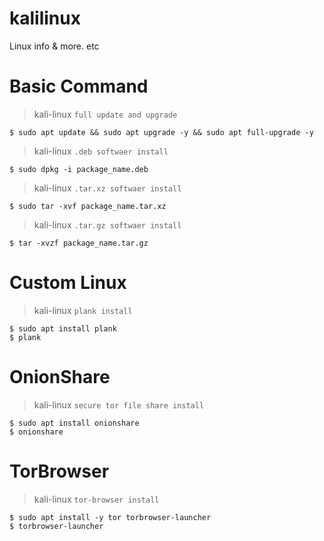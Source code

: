 # kalilinux
Linux info &amp; more. etc

# Basic Command
> kali-linux `` full update and upgrade ``
```
$ sudo apt update && sudo apt upgrade -y && sudo apt full-upgrade -y
```
> kali-linux ``.deb softwaer install``
```
$ sudo dpkg -i package_name.deb
```
> kali-linux ``.tar.xz softwaer install``
```
$ sudo tar -xvf package_name.tar.xz
```
> kali-linux ``.tar.gz softwaer install``
```
$ tar -xvzf package_name.tar.gz
```
# Custom Linux
> kali-linux ``plank install``
```
$ sudo apt install plank
$ plank
```
# OnionShare
> kali-linux ``secure tor file share install``
```
$ sudo apt install onionshare
$ onionshare
```

# TorBrowser
> kali-linux ``tor-browser install``
```
$ sudo apt install -y tor torbrowser-launcher
$ torbrowser-launcher
```
